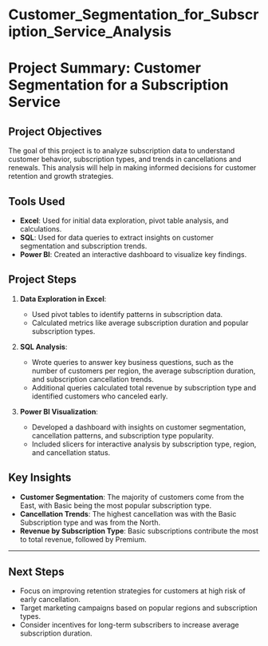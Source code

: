 # Customer_Segmentation_for_Subscription_Service_Analysis

# Project Summary: Customer Segmentation for a Subscription Service

## Project Objectives
The goal of this project is to analyze subscription data to understand customer behavior, subscription types, and trends in cancellations and renewals. This analysis will help in making informed decisions for customer retention and growth strategies.

## Tools Used
- **Excel**: Used for initial data exploration, pivot table analysis, and calculations.
- **SQL**: Used for data queries to extract insights on customer segmentation and subscription trends.
- **Power BI**: Created an interactive dashboard to visualize key findings.

## Project Steps
1. **Data Exploration in Excel**:
   - Used pivot tables to identify patterns in subscription data.
   - Calculated metrics like average subscription duration and popular subscription types.

2. **SQL Analysis**:
   - Wrote queries to answer key business questions, such as the number of customers per region, the average subscription duration, and subscription cancellation trends.
   - Additional queries calculated total revenue by subscription type and identified customers who canceled early.

3. **Power BI Visualization**:
   - Developed a dashboard with insights on customer segmentation, cancellation patterns, and subscription type popularity.
   - Included slicers for interactive analysis by subscription type, region, and cancellation status.

## Key Insights
- **Customer Segmentation**: The majority of customers come from the East, with Basic being the most popular subscription type.
- **Cancellation Trends**: The highest cancellation was with the Basic Subscription type and was from the North.
- **Revenue by Subscription Type**: Basic subscriptions contribute the most to total revenue, followed by Premium.

---

## Next Steps
- Focus on improving retention strategies for customers at high risk of early cancellation.
- Target marketing campaigns based on popular regions and subscription types.
- Consider incentives for long-term subscribers to increase average subscription duration.
